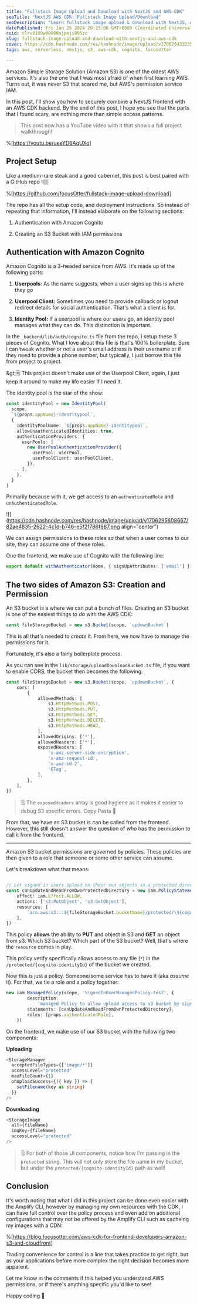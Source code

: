 ```yaml
---
title: "Fullstack Image Upload and Download with NextJS and AWS CDK"
seoTitle: "NextJS AWS CDK: Fullstack Image Upload/Download"
seoDescription: "Learn fullstack image upload & download with NextJS, AWS CDK, and secure S3 storage - step-by-step code walkthrough."
datePublished: Fri Jan 26 2024 20:15:06 GMT+0000 (Coordinated Universal Time)
cuid: clrv3109w00000ajpeji895zc
slug: fullstack-image-upload-and-download-with-nextjs-and-aws-cdk
cover: https://cdn.hashnode.com/res/hashnode/image/upload/v1706294332352/ca52b5e7-15f1-4f4e-8867-671198a89889.png
tags: aws, serverless, nextjs, s3, aws-cdk, cognito, focusotter

---
```


Amazon Simple Storage Solution (Amazon S3) is one of the oldest AWS services. It's also the one that I was most afraid of when first learning AWS. Turns out, it was never S3 that scared me, but AWS's permission service IAM.

In this post, I'll show you how to securely combine a NextJS frontend with an AWS CDK backend. By the end of this post, I hope you see that the parts that I found scary, are nothing more than simple access patterns.

> This post now has a YouTube video with it that shows a full project walkthrough!

%[https://youtu.be/ueeYD6AqUXo] 

## Project Setup

Like a medium-rare steak and a good cabernet, this post is best paired with a GitHub repo 👇🏽

%[https://github.com/focusOtter/fullstack-image-upload-download] 

The repo has all the setup code, and deployment instructions. So instead of repeating that information, I'll instead elaborate on the following sections:

1. Authentication with Amazon Cognito
    
2. Creating an S3 Bucket with IAM permissions
    

## Authentication with Amazon Cognito

Amazon Cognito is a 3-headed service from AWS. It's made up of the following parts:

1. **Userpools**: As the name suggests, when a user signs up this is where they go
    
2. **Userpool Client:** Sometimes you need to provide callback or logout redirect details for social authentication. That's what a client is for.
    
3. **Identity Pool:** If a userpool is where our users go, an identity pool manages what they can do. This distinction is important.
    

In the `_backend/lib/auth/cognito.ts` file from the repo, I setup these 3 pieces of Cognito. What I love about this file is that's 100% boilerplate. Sure I can tweak whether or not a user's email address is their username or if they need to provide a phone number, but typically, I just borrow this file from project to project.

\&gt;🗒️ This project doesn't make use of the Userpool Client, again, I just keep it around to make my life easier if I need it.

The identity pool is the star of the show:

```typescript
const identityPool = new IdentityPool(
  scope,
  `${props.appName}-identitypool`,
  {
    identityPoolName: `${props.appName}-identitypool`,
    allowUnauthenticatedIdentities: true,
    authenticationProviders: {
      userPools: [
        new UserPoolAuthenticationProvider({
          userPool: userPool,
          userPoolClient: userPoolClient,
        }),
      ],
    },
  }
)
```

Primarily because with it, we get access to an `authenticatedRole` and `unAuthenticatedRole`.

![](https://cdn.hashnode.com/res/hashnode/image/upload/v1706295608667/82ae4835-2622-4c1d-b746-e5f2f786f887.png align="center")

We can assign permissions to these roles so that when a user comes to our site, they can assume one of these roles.

One the frontend, we make use of Cognito with the following line:

```typescript
export default withAuthenticator(Home, { signUpAttributes: ['email'] })
```

## The two sides of Amazon S3: Creation and Permission

An S3 bucket is a where we can put a bunch of files. Creating an S3 bucket is one of the easiest things to do with the AWS CDK:

```typescript
const fileStorageBucket = new s3.Bucket(scope, `updownBucket`)
```

This is all that's needed to *create* it. From here, we now have to manage the permissions for it.

Fortunately, it's also a fairly boilerplate process.

As you can see in the `lib/storage/uploadDownloadBucket.ts` file, if you want to enable CORS, the bucket then becomes the following:

```typescript
const fileStorageBucket = new s3.Bucket(scope, `updownBucket`, {
	cors: [
		{
			allowedMethods: [
				s3.HttpMethods.POST,
				s3.HttpMethods.PUT,
				s3.HttpMethods.GET,
				s3.HttpMethods.DELETE,
				s3.HttpMethods.HEAD,
			],
			allowedOrigins: ['*'],
			allowedHeaders: ['*'],
			exposedHeaders: [
				'x-amz-server-side-encryption',
				'x-amz-request-id',
				'x-amz-id-2',
				'ETag',
			],
		},
	],
})
```

> 🗒️ The `exposedHeaders` array is good hygiene as it makes it easier to debug S3 specific errors. Copy Pasta 🍝

From that, we have an S3 bucket is can be called from the frontend. However, this still doesn't answer the question of *who* has the permission to call it from the frontend.

---

Amazon S3 bucket permissions are governed by policies. These policies are then given to a role that someone or some other service can assume.

Let's breakdown what that means:

```typescript

// Let signed in users Upload on their own objects in a protected directory
const canUpdateAndReadFromOwnProtectedDirectory = new iam.PolicyStatement({
    effect: iam.Effect.ALLOW,
	actions: ['s3:PutObject', 's3:GetObject'],
	resources: [
		`arn:aws:s3:::${fileStorageBucket.bucketName}/protected/\${cognito-identity.amazonaws.com:sub}/*`,
	],
})
```

This policy **allows** the ability to **PUT** and object in S3 and **GET** an object from s3. Which S3 bucket? Which part of the S3 bucket? Well, that's where the `resource` comes in play.

This policy verify specifically allows access to any file (`*`) in the `/protected/{cognito-identityId}` of the bucket we created.

Now this is just a policy. Someone/some service has to have it (aka *assume* it). For that, we tie a role and a policy together:

```typescript
new iam.ManagedPolicy(scope, 'SignedInUserManagedPolicy-test', {
		description:
			'managed Policy to allow upload access to s3 bucket by signed in users.',
		statements: [canUpdateAndReadFromOwnProtectedDirectory],
		roles: [props.authenticatedRole],
	})
```

On the frontend, we make use of our S3 bucket with the following two components:

**Uploading**

```typescript
<StorageManager
  acceptedFileTypes={['image/*']}
  accessLevel="protected"
  maxFileCount={1}
  onUploadSuccess={({ key }) => {
    setFilename(key as string)
  }}
/>
```

**Downloading**

```typescript
<StorageImage
  alt={fileName}
  imgKey={fileName}
  accessLevel="protected"
/>
```

> 🗒️ For both of those UI components, notice how I'm passing in the `protected` string. This will not only store the file name in my bucket, but under the `protected/{cognito-identityId}` path as well!

## Conclusion

It's worth noting that what I did in this project can be done even easier with the Amplify CLI, however by managing my own resources with the CDK, I can have full control over the policy process and even add on additional configurations that may not be offered by the Amplify CLI such as cacheing my images with a CDN:

%[https://blog.focusotter.com/aws-cdk-for-frontend-developers-amazon-s3-and-cloudfront] 

Trading convenience for control is a line that takes practice to get right, but as your applications before more complex the right decision becomes more apparent.

Let me know in the comments if this helped you understand AWS permissions, or if there's anything specific you'd like to see!

Happy coding 🦦